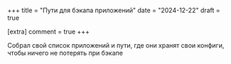 +++
title = "Пути для бэкапа приложений"
date = "2024-12-22"
draft = true

[extra]
comment = true
+++

Собрал свой список приложений и пути, где они хранят свои конфиги, чтобы ничего не потерять при бэкапе


